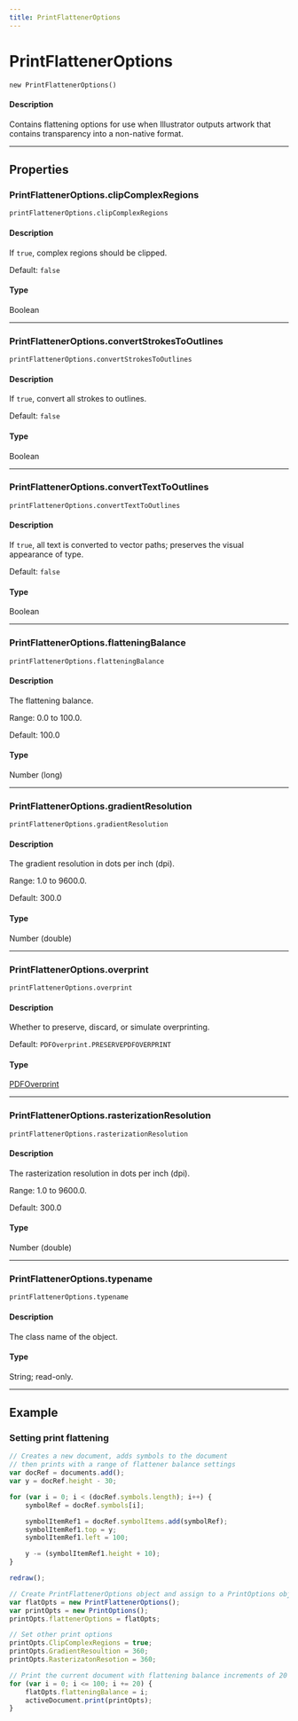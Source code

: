 ```yaml
---
title: PrintFlattenerOptions
---
```

# PrintFlattenerOptions

`new PrintFlattenerOptions()`

#### Description

Contains flattening options for use when Illustrator outputs artwork that contains transparency into a non-native format.

---

## Properties

### PrintFlattenerOptions.clipComplexRegions

`printFlattenerOptions.clipComplexRegions`

#### Description

If `true`, complex regions should be clipped.

Default: `false`

#### Type

Boolean

---

### PrintFlattenerOptions.convertStrokesToOutlines

`printFlattenerOptions.convertStrokesToOutlines`

#### Description

If `true`, convert all strokes to outlines.

Default: `false`

#### Type

Boolean

---

### PrintFlattenerOptions.convertTextToOutlines

`printFlattenerOptions.convertTextToOutlines`

#### Description

If `true`, all text is converted to vector paths; preserves the visual appearance of type.

Default: `false`

#### Type

Boolean

---

### PrintFlattenerOptions.flatteningBalance

`printFlattenerOptions.flatteningBalance`

#### Description

The flattening balance.

Range: 0.0 to 100.0.

Default: 100.0

#### Type

Number (long)

---

### PrintFlattenerOptions.gradientResolution

`printFlattenerOptions.gradientResolution`

#### Description

The gradient resolution in dots per inch (dpi).

Range: 1.0 to 9600.0.

Default: 300.0

#### Type

Number (double)

---

### PrintFlattenerOptions.overprint

`printFlattenerOptions.overprint`

#### Description

Whether to preserve, discard, or simulate overprinting.

Default: `PDFOverprint.PRESERVEPDFOVERPRINT`

#### Type

[PDFOverprint](scripting-constants.md#pdfoverprint)

---

### PrintFlattenerOptions.rasterizationResolution

`printFlattenerOptions.rasterizationResolution`

#### Description

The rasterization resolution in dots per inch (dpi).

Range: 1.0 to 9600.0.

Default: 300.0

#### Type

Number (double)

---

### PrintFlattenerOptions.typename

`printFlattenerOptions.typename`

#### Description

The class name of the object.

#### Type

String; read-only.

---

## Example

### Setting print flattening

```javascript
// Creates a new document, adds symbols to the document
// then prints with a range of flattener balance settings
var docRef = documents.add();
var y = docRef.height - 30;

for (var i = 0; i < (docRef.symbols.length); i++) {
    symbolRef = docRef.symbols[i];

    symbolItemRef1 = docRef.symbolItems.add(symbolRef);
    symbolItemRef1.top = y;
    symbolItemRef1.left = 100;

    y -= (symbolItemRef1.height + 10);
}

redraw();

// Create PrintFlattenerOptions object and assign to a PrintOptions object
var flatOpts = new PrintFlattenerOptions();
var printOpts = new PrintOptions();
printOpts.flattenerOptions = flatOpts;

// Set other print options
printOpts.ClipComplexRegions = true;
printOpts.GradientResoultion = 360;
printOpts.RasterizatonResotion = 360;

// Print the current document with flattening balance increments of 20
for (var i = 0; i <= 100; i += 20) {
    flatOpts.flatteningBalance = i;
    activeDocument.print(printOpts);
}
```
